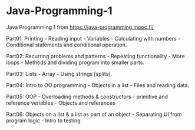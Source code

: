 # Java-Programming-1

Java Programming 1 from https://java-programming.mooc.fi/ 

Part01: Printing - Reading input - Variables - Calculating with numbers - Conditional statements and conditional operation.

Part02: Recurring problems and patterns - Repeating functionality - More loops - Methods and dividing program into smaller parts.

Part03: Lists - Array - Using strings [splits].

Part04: Intro to OO programming - Objects in a list - Files and reading data.

Part05: OOP - Overloading methods & constructors - primitive and reference veriables - Objects and references 

Part06: Objects on a list & a list as part of an object - Separating UI from program logic - Intro to testing